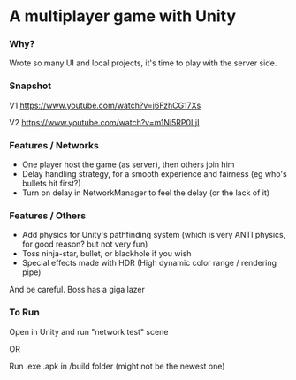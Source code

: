 # A multiplayer game with Unity

### Why?

Wrote so many UI and local projects, it's time to play with the server side.

### Snapshot
V1 https://www.youtube.com/watch?v=j6FzhCG17Xs

V2 https://www.youtube.com/watch?v=m1Ni5RP0LjI

### Features / Networks
 - One player host the game (as server), then others join him
 - Delay handling strategy, for a smooth experience and fairness (eg who's bullets hit first?)
 - Turn on delay in NetworkManager to feel the delay (or the lack of it)
   
### Features / Others
 - Add physics for Unity's pathfinding system (which is very ANTI physics, for good reason? but not very fun)
 - Toss ninja-star, bullet, or blackhole if you wish
 - Special effects made with HDR (High dynamic color range / rendering pipe)

And be careful. Boss has a giga lazer


### To Run

Open in Unity and run "network test" scene

OR

Run .exe .apk in /build folder (might not be the newest one)
